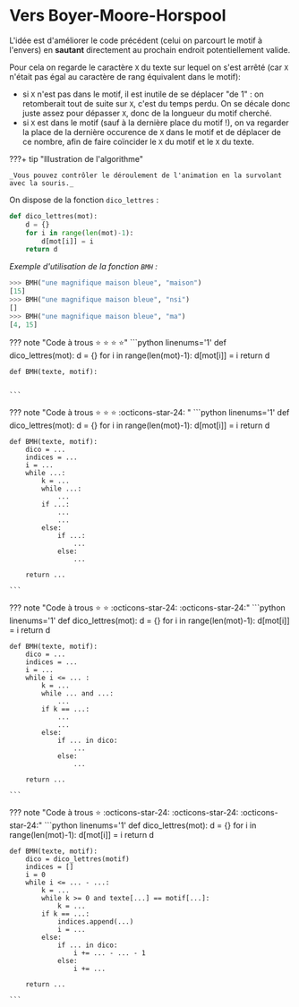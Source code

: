 # Vers Boyer-Moore-Horspool

L'idée est d'améliorer le code précédent (celui on parcourt le motif à l'envers) en **sautant** directement au prochain endroit potentiellement valide. 

Pour cela on regarde le caractère ```X```  du texte sur lequel on s'est arrêté (car ```X``` n'était pas égal au caractère de rang équivalent dans le motif):

- si ```X``` n'est pas dans le motif, il est inutile de se déplacer "de 1" : on retomberait tout de suite sur ```X```, c'est du temps perdu. On se décale donc juste assez pour dépasser ```X```, donc de la longueur du motif cherché.
- si ```X``` est dans le motif (sauf à la dernière place du motif !), on va regarder la place de la dernière occurence de ```X``` dans le motif et de déplacer de ce nombre, afin de faire coïncider le ```X``` du motif et le ```X``` du texte.

???+ tip "Illustration de l'algorithme"
    <gif-player src="https://glassus.github.io/terminale_nsi/T3_Algorithmique/3.3_Recherche_textuelle/data/gif_BM.gif" speed="1" play></gif-player>

    _Vous pouvez contrôler le déroulement de l'animation en la survolant avec la souris._


On dispose de la fonction ```dico_lettres``` :
```python linenums='1'
def dico_lettres(mot):
    d = {}
    for i in range(len(mot)-1):
        d[mot[i]] = i
    return d
```

*Exemple d'utilisation de la fonction ```BMH``` :*

```python
>>> BMH("une magnifique maison bleue", "maison")
[15]
>>> BMH("une magnifique maison bleue", "nsi")
[]
>>> BMH("une magnifique maison bleue", "ma")
[4, 15]
```




??? note "Code à trous :star: :star: :star: :star:"
    ```python linenums='1'
    def dico_lettres(mot):
        d = {}
        for i in range(len(mot)-1):
            d[mot[i]] = i
        return d

    def BMH(texte, motif):


    ```


??? note "Code à trous :star: :star: :star: :octicons-star-24: " 
    ```python linenums='1'
    def dico_lettres(mot):
        d = {}
        for i in range(len(mot)-1):
            d[mot[i]] = i
        return d

    def BMH(texte, motif):
        dico = ...
        indices = ...
        i = ...
        while ...:
            k = ...
            while ...: 
                ...
            if ...: 
                ...
                ...
            else:
                if ...: 
                    ...
                else:
                    ... 

        return ...

    ```

??? note "Code à trous :star: :star: :octicons-star-24: :octicons-star-24:"
    ```python linenums='1'
    def dico_lettres(mot):
        d = {}
        for i in range(len(mot)-1):
            d[mot[i]] = i
        return d

    def BMH(texte, motif):
        dico = ...
        indices = ...
        i = ...
        while i <= ... :
            k = ...
            while ... and ...: 
                ...
            if k == ...: 
                ...
                ... 
            else:
                if ... in dico: 
                    ...
                else:
                    ... 

        return ...

    ```



??? note "Code à trous :star: :octicons-star-24: :octicons-star-24: :octicons-star-24:"
    ```python linenums='1'
    def dico_lettres(mot):
        d = {}
        for i in range(len(mot)-1):
            d[mot[i]] = i
        return d

    def BMH(texte, motif):
        dico = dico_lettres(motif)
        indices = []
        i = 0
        while i <= ... - ...:
            k = ...
            while k >= 0 and texte[...] == motif[...]: 
                k = ...
            if k == ...: 
                indices.append(...)
                i = ...
            else:
                if ... in dico: 
                    i += ... - ... - 1 
                else:
                    i += ...

        return ...

    ```
        



